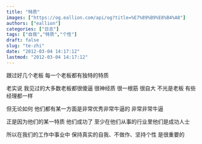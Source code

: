 ```yaml
---
title: "特质"
images: ["https://og.eallion.com/api/og?title=%E7%89%B9%E8%B4%A8"]
authors: ["eallion"]
categories: ["日志"]
tags: ["自我","特质","个性"]
draft: false
slug: "te-zhi"
date: "2012-03-04 14:17:12"
lastmod: "2012-03-04 14:17:12"
---
```


跟过好几个老板
每一个老板都有独特的特质

老实说
我见过的大多数老板都很傻逼
很神经质
很一根筋
很自大
不光是老板
有些经理都一样

但无论如何
他们都有某一方面是非常优秀非常牛逼的
非常非常牛逼

正是因为他们的某一特质
他们成功了
至少在他们从事的行业里他们是成功人士

所以在我们的工作中事业中
保持真实的自我、不做作、坚持个性
是很重要的

